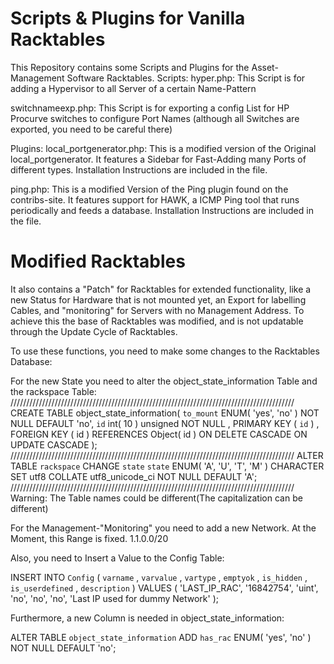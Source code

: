 Scripts & Plugins for Vanilla Racktables
========================================
This Repository contains some Scripts and Plugins for the Asset-Management Software
Racktables. 
Scripts:
hyper.php:
This Script is for adding a Hypervisor to all Server of a certain Name-Pattern

switchnameexp.php:
This Script is for exporting a config List for HP Procurve switches to configure Port Names 
(although all Switches are exported, you need to be careful there)

Plugins:
local_portgenerator.php:
This is a modified version of the Original local_portgenerator.
It features a Sidebar for Fast-Adding many Ports of different types.
Installation Instructions are included in the file.
 
ping.php:
This is a modified Version of the Ping plugin found on the contribs-site.
It features support for HAWK, a ICMP Ping tool that runs periodically and feeds a 
database. Installation Instructions are included in the file. 

Modified Racktables
=====================
It also contains a "Patch" for Racktables for extended functionality, like
a new Status for Hardware that is not mounted yet, an Export for labelling Cables,
and "monitoring" for Servers with no Management Address.
To achieve this the base of Racktables was modified, and is not updatable through the
Update Cycle of Racktables.

To use these functions, you need to make some changes to the Racktables Database:

For the new State you need to alter the object_state_information Table and the rackspace Table:
//////////////////////////////////////////////////////////////////////////////////////////
CREATE TABLE object_state_information(
`to_mount` ENUM( 'yes', 'no' ) NOT NULL DEFAULT 'no',
`id` int( 10 ) unsigned NOT NULL ,
PRIMARY KEY ( `id` ) ,
FOREIGN KEY ( id ) REFERENCES Object( id ) ON DELETE CASCADE ON UPDATE CASCADE
);
//////////////////////////////////////////////////////////////////////////////////////////
ALTER TABLE `rackspace` CHANGE `state` `state` ENUM( 'A', 'U', 'T', 'M' ) 
CHARACTER SET utf8 COLLATE utf8_unicode_ci NOT NULL DEFAULT 'A';
//////////////////////////////////////////////////////////////////////////////////////////
Warning: The Table names could be different(The capitalization can be different)


For the Management-"Monitoring" you need to add a new Network. At the Moment, this Range is fixed.
	1.1.0.0/20

Also, you need to Insert a Value to the Config Table:

INSERT INTO `Config` (
`varname` ,
`varvalue` ,
`vartype` ,
`emptyok` ,
`is_hidden` ,
`is_userdefined` ,
`description`
)
VALUES (
'LAST_IP_RAC', '16842754', 'uint', 'no', 'no', 'no', 'Last IP used for dummy Network'
);

Furthermore, a new Column is needed in object_state_information:

ALTER TABLE `object_state_information` ADD `has_rac` ENUM( 'yes', 'no' ) NOT NULL DEFAULT 'no';

















